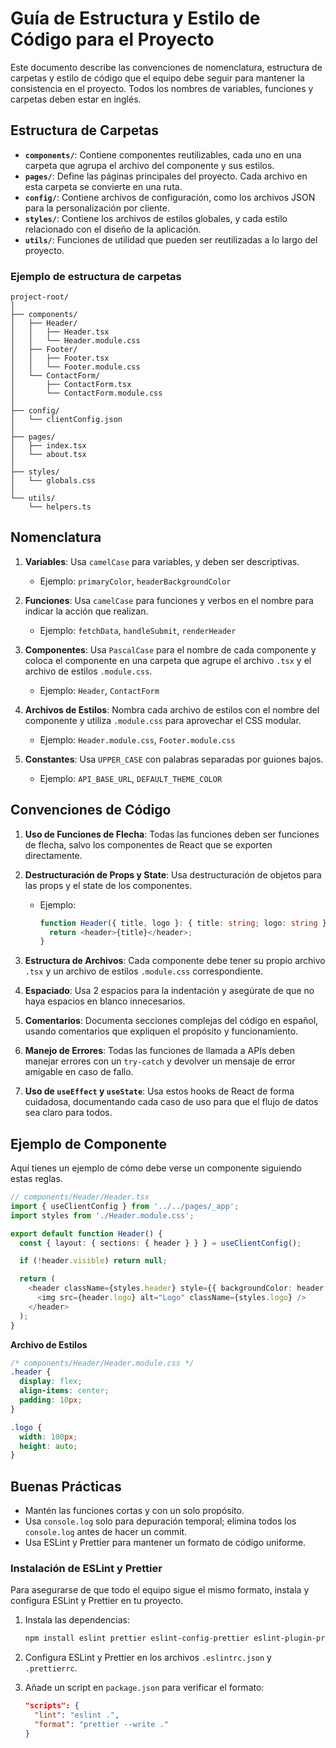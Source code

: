 # Guía de Estructura y Estilo de Código para el Proyecto

Este documento describe las convenciones de nomenclatura, estructura de carpetas y estilo de código que el equipo debe seguir para mantener la consistencia en el proyecto. Todos los nombres de variables, funciones y carpetas deben estar en inglés.

## Estructura de Carpetas

- **`components/`**: Contiene componentes reutilizables, cada uno en una carpeta que agrupa el archivo del componente y sus estilos.
- **`pages/`**: Define las páginas principales del proyecto. Cada archivo en esta carpeta se convierte en una ruta.
- **`config/`**: Contiene archivos de configuración, como los archivos JSON para la personalización por cliente.
- **`styles/`**: Contiene los archivos de estilos globales, y cada estilo relacionado con el diseño de la aplicación.
- **`utils/`**: Funciones de utilidad que pueden ser reutilizadas a lo largo del proyecto.

### Ejemplo de estructura de carpetas

```
project-root/
│
├── components/
│   ├── Header/
│   │   ├── Header.tsx
│   │   └── Header.module.css
│   ├── Footer/
│   │   ├── Footer.tsx
│   │   └── Footer.module.css
│   └── ContactForm/
│       ├── ContactForm.tsx
│       └── ContactForm.module.css
│
├── config/
│   └── clientConfig.json
│
├── pages/
│   ├── index.tsx
│   └── about.tsx
│
├── styles/
│   └── globals.css
│
└── utils/
    └── helpers.ts
```

## Nomenclatura

1. **Variables**: Usa `camelCase` para variables, y deben ser descriptivas.
    - Ejemplo: `primaryColor`, `headerBackgroundColor`

2. **Funciones**: Usa `camelCase` para funciones y verbos en el nombre para indicar la acción que realizan.
    - Ejemplo: `fetchData`, `handleSubmit`, `renderHeader`

3. **Componentes**: Usa `PascalCase` para el nombre de cada componente y coloca el componente en una carpeta que agrupe el archivo `.tsx` y el archivo de estilos `.module.css`.
    - Ejemplo: `Header`, `ContactForm`

4. **Archivos de Estilos**: Nombra cada archivo de estilos con el nombre del componente y utiliza `.module.css` para aprovechar el CSS modular.
    - Ejemplo: `Header.module.css`, `Footer.module.css`

5. **Constantes**: Usa `UPPER_CASE` con palabras separadas por guiones bajos.
    - Ejemplo: `API_BASE_URL`, `DEFAULT_THEME_COLOR`

## Convenciones de Código

1. **Uso de Funciones de Flecha**: Todas las funciones deben ser funciones de flecha, salvo los componentes de React que se exporten directamente.

2. **Destructuración de Props y State**: Usa destructuración de objetos para las props y el state de los componentes.
    - Ejemplo:
      ```typescript
      function Header({ title, logo }: { title: string; logo: string }) {
        return <header>{title}</header>;
      }
      ```

3. **Estructura de Archivos**: Cada componente debe tener su propio archivo `.tsx` y un archivo de estilos `.module.css` correspondiente.

4. **Espaciado**: Usa 2 espacios para la indentación y asegúrate de que no haya espacios en blanco innecesarios.

5. **Comentarios**: Documenta secciones complejas del código en español, usando comentarios que expliquen el propósito y funcionamiento.

6. **Manejo de Errores**: Todas las funciones de llamada a APIs deben manejar errores con un `try-catch` y devolver un mensaje de error amigable en caso de fallo.

7. **Uso de `useEffect` y `useState`**: Usa estos hooks de React de forma cuidadosa, documentando cada caso de uso para que el flujo de datos sea claro para todos.

## Ejemplo de Componente

Aquí tienes un ejemplo de cómo debe verse un componente siguiendo estas reglas.

```typescript
// components/Header/Header.tsx
import { useClientConfig } from '../../pages/_app';
import styles from './Header.module.css';

export default function Header() {
  const { layout: { sections: { header } } } = useClientConfig();

  if (!header.visible) return null;

  return (
    <header className={styles.header} style={{ backgroundColor: header.backgroundColor }}>
      <img src={header.logo} alt="Logo" className={styles.logo} />
    </header>
  );
}
```

**Archivo de Estilos**

```css
/* components/Header/Header.module.css */
.header {
  display: flex;
  align-items: center;
  padding: 10px;
}

.logo {
  width: 100px;
  height: auto;
}
```

## Buenas Prácticas

- Mantén las funciones cortas y con un solo propósito.
- Usa `console.log` solo para depuración temporal; elimina todos los `console.log` antes de hacer un commit.
- Usa ESLint y Prettier para mantener un formato de código uniforme.

### Instalación de ESLint y Prettier

Para asegurarse de que todo el equipo sigue el mismo formato, instala y configura ESLint y Prettier en tu proyecto.

1. Instala las dependencias:

   ```bash
   npm install eslint prettier eslint-config-prettier eslint-plugin-prettier --save-dev
   ```

2. Configura ESLint y Prettier en los archivos `.eslintrc.json` y `.prettierrc`.

3. Añade un script en `package.json` para verificar el formato:

   ```json
   "scripts": {
     "lint": "eslint .",
     "format": "prettier --write ."
   }
   ```